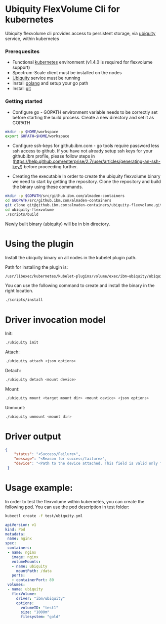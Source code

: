 # Ubiquity FlexVolume Cli for kubernetes

Ubiquity flexvolume cli provides access to persistent storage, via [ubiquity](https://github.ibm.com/almaden-containers/ubiquity) service, within kubernetes

### Prerequesites
* Functional [kubernetes]() environment (v1.4.0 is required for flexvolume support)
* Spectrum-Scale client must be installed on the nodes
* [Ubiquity](https://github.ibm.com/almaden-containers/ubiquity) service must be running
* Install [golang](https://golang.org/) and setup your go path
* Install [git](https://git-scm.com/book/en/v2/Getting-Started-Installing-Git)

### Getting started
* Configure go - GOPATH environment variable needs to be correctly set before starting the build process. Create a new directory and set it as GOPATH 
```bash
mkdir -p $HOME/workspace
export GOPATH=$HOME/workspace
```
* Configure ssh-keys for github.ibm.com - go tools require password less ssh access to github. If you have not already setup ssh keys for your github.ibm profile, please follow steps in 
(https://help.github.com/enterprise/2.7/user/articles/generating-an-ssh-key/) before proceeding further. 

* Creating the executable
In order to create the ubiquity flexvolume binary we need to start by getting the repository.
Clone the repository and build the binary using these commands.

```bash
mkdir -p $GOPATH/src/github.ibm.com/almaden-containers
cd $GOPATH/src/github.ibm.com/almaden-containers
git clone git@github.ibm.com:almaden-containers/ubiquity-flexvolume.git
cd ubiquity-flexvolume
./scripts/build
```
 Newly built binary (ubiquity) will be in bin directory. 

# Using the plugin
Install the ubiquity binary on all nodes in the kubelet plugin path.

Path for installing the plugin is:
```bash
/usr/libexec/kubernetes/kubelet-plugins/volume/exec/ibm~ubiquity/ubiquity
```

You can use the following command to create and install the binary in the right location.

```bash
./scripts/install
```

# Driver invocation model
Init:
```bash
./ubiquity init
```
Attach:
```bash
./ubiquity attach <json options>
```
Detach:
```bash
./ubiquity detach <mount device>
```
Mount:
```bash
./ubiquity mount <target mount dir> <mount device> <json options>
```
Unmount:
```bash
./ubiquity unmount <mount dir>
```


# Driver output
```json
{
    "status": "<Success/Failure>",
    "message": "<Reason for success/failure>",
    "device": "<Path to the device attached. This field is valid only for attach calls>"
 }
 ```

# Usage example:
In order to test the flexvolume within kubernetes, you can create the following pod. You can use the pod description in test folder:
```bash
kubectl create -f test/ubiquity.yml
```

 ```yaml
apiVersion: v1
kind: Pod
metadata:
  name: nginx
spec:
  containers:
  - name: nginx
    image: nginx
    volumeMounts:
    - name: ubiquity
      mountPath: /data
    ports:
    - containerPort: 80
  volumes:
  - name: ubiquity
    flexVolume:
      driver: "ibm/ubiquity"
      options:
        volumeID: "test1"
        size: "1000m"
        filesystem: "gold"
 ```
